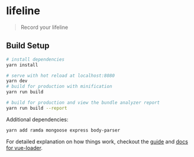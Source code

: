# lifeline

> Record your lifeline

## Build Setup

``` bash
# install dependencies
yarn install

# serve with hot reload at localhost:8080
yarn dev
# build for production with minification
yarn run build

# build for production and view the bundle analyzer report
yarn run build --report
```

Additional dependencies:
```bash
yarn add ramda mongoose express body-parser 
```

For detailed explanation on how things work, checkout the [guide](http://vuejs-templates.github.io/webpack/) and [docs for vue-loader](http://vuejs.github.io/vue-loader).
